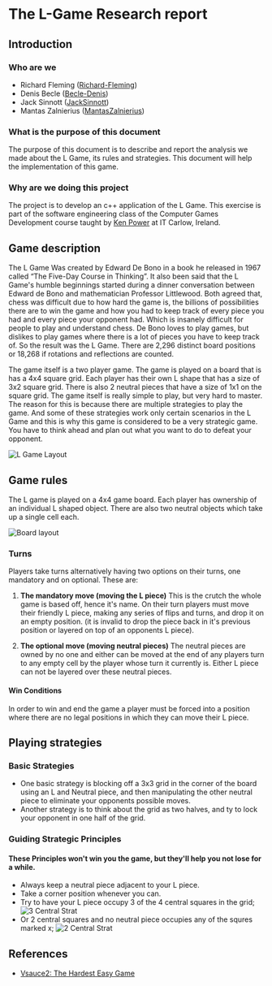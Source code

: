 # The L-Game Research report 
## Introduction

### Who are we
- Richard Fleming ([Richard-Fleming](https://github.com/Richard-Fleming))
- Denis Becle ([Becle-Denis](https://github.com/Becle-Denis))
- Jack Sinnott ([JackSinnott](https://github.com/JackSinnott))
- Mantas Zalnierius ([MantasZalnierius](https://github.com/MantasZalnierius))

### What is the purpose of this document
The purpose of this document is to describe and report the analysis we made about the L Game, its rules and strategies. This document will help the implementation of this game. 

### Why are we doing this project
The project is to develop an c++ application of the L Game. This exercise is part of the software engineering class of the Computer Games Development course taught by [Ken Power](https://github.com/kenpower) at IT Carlow, Ireland. 

## Game description
The L Game Was created by Edward De Bono in a book he released in 1967 called “The Five-Day Course in Thinking”. It also been said that the L Game's humble beginnings started during a dinner conversation between Edward de Bono and mathematician Professor Littlewood. Both agreed that, chess was difficult due to how hard the game is, the billions of possibilities there are to win the game and how you had to keep track of every piece you had and every piece your opponent had. Which is insanely difficult for people to play and understand chess. De Bono loves to play games, but dislikes to play games where there is a lot of pieces you have to keep track of. So the result was the L Game. There are 2,296 distinct board positions or 18,268 if rotations and reflections are counted.

The game itself is a two player game. The game is played on a board that is has a 4x4 square grid. Each player has their own L shape that has a size of 3x2 square grid. There is also 2 neutral pieces that have a size of 1x1 on the square grid. The game itself is really simple to play, but very hard to master. The reason for this is because there are multiple strategies to play the game.  And some of these strategies work only certain scenarios in the L Game and this is why this game is considered to be a very strategic game. You have to think ahead and plan out what you want to do to defeat your opponent.

![L Game Layout](https://user-images.githubusercontent.com/45147839/69733210-e1064200-1124-11ea-953b-e911a8f0e1cf.png)

## Game rules

The L game is played on a 4x4 game board. Each player has ownership of an individual 
L shaped object. There are also two neutral objects which take up a single cell each.

![Board layout](https://user-images.githubusercontent.com/45257691/69731522-f29a1a80-1121-11ea-93ca-b6e2823e5f05.png)


### Turns

Players take turns alternatively having two options on their turns, one mandatory and on optional. These are:

1. **The mandatory move (moving the L piece)**
  This is the crutch the whole game is based off, hence it's name. On their turn
  players must move their friendly L piece, making any series of flips and turns,
  and drop it on an empty position. (it is invalid to drop the piece back in it's previous 
  position or layered on top of an opponents L piece).

1. **The optional move (moving neutral pieces)**
  The neutral pieces are owned by no one and either can be moved at the end of any players
  turn to any empty cell by the player whose turn it currently is. Either L piece can not be layered over these neutral pieces.

#### Win Conditions

In order to win and end the game a player must be forced into a position where there are
no legal positions in which they can move their L piece.

## Playing strategies
### Basic Strategies
- One basic strategy is blocking off a 3x3 grid in the corner of the board using an L and Neutral piece,
and then manipulating the other neutral piece to eliminate your opponents possible moves.
- Another strategy is to think about the grid as two halves, and ty to lock your opponent in one half of
the grid.

### Guiding Strategic Principles
#### These Principles won't win you the game, but they'll help you not lose for a while.
- Always keep a neutral piece adjacent to your L piece.
- Take a corner position whenever you can.
- Try to have your L piece occupy 3 of the 4 central squares in the grid;
![3 Central Strat](https://user-images.githubusercontent.com/45153107/69731977-b9ae7580-1122-11ea-807b-fc56d6311ce5.png)
- Or 2 central squares and no neutral piece occupies any of the squres marked x;
![2 Central Strat](https://user-images.githubusercontent.com/45153107/69732133-fb3f2080-1122-11ea-9252-c3f1ece522eb.png)

## References
- [Vsauce2: The Hardest Easy Game](https://youtu.be/64pA31_WJa0)

